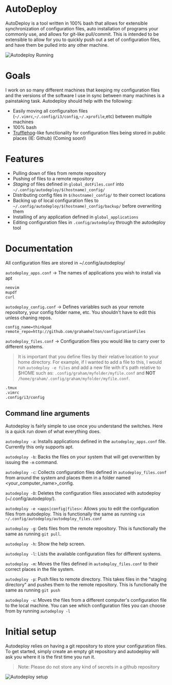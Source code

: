 # AutoDeploy
AutoDeploy is a tool written in 100% bash that allows for extensible synchronization of configuration files, auto installation of programs your commonly use, and allows for git-like pull/commit. This is intended to be extensible to allow for you to quickly push out a set of configuration files, and have them be pulled into any other machine.

![Autodeploy Running](https://grahamhelton.com/autodeploy.png)

# Goals
I work on so many different machines that keeping my configuration files and the versions of the software I use in sync between many machines is a painstaking task. Autodeploy should help with the following:

- Easily moving all configuraiton files (`~/.vimrc`,`~/.config/i3/config`,`~/.xprofile`,etc) between multiple machines
- 100% bash 
- [Trufflehog](https://github.com/trufflesecurity/trufflehog)-like functionality for configuration files being stored in public places (IE: Github) (Coming soon!)

# Features
- Pulling down of files from remote repository
- Pushing of files to a remote repository
- *Staging* of files defined in `global_dotFiles.conf` into `~/.config/autodeploy/$(hostname)_config/`
- Distributing config files in `$(hostname)_config/` to their correct locations
- Backing up of local configuration files to `~/.config/autodeploy/$(hostname)_config/backup/` before overwriting them
- Installing of any application defined in `global_applications`
- Editing configuration files in `.config/autodeploy` through the autodeploy tool 

# Documentation

All configuration files are stored in ~/.config/autodeploy/

`autodeploy_apps.conf` -> The names of applications you wish to install via apt

```markdown
neovim
mupdf
curl
```

`autodeploy_config.conf` -> Defines variables such as your remote repository, your config folder name, etc. You shouldn't have to edit this unless chaning repos.

```makrdown
config_name=thinkpad
remote_repo=http://github.com/grahamhelton/configurationFiles
```

`autodeploy_files.conf` -> Configuration files you would like to carry over to different systems. 

> It is important that you define files by their relative location to your home directory. For example, if I wanted to add a file to this, I would run `autodeploy -e files` and add a new file with it's path relative to $HOME such as: `.config/graham/myfolder/myfile.conf` and **NOT** `/home/graham/.config/graham/myfolder/myfile.conf`.

```markdown
.tmux
.vimrc
.config/i3/config

```

## Command line arguments

Autodeploy is fairly simple to use once you understand the switches. Here is a quick run down of what everything does.

`autodeploy -a`: Installs applications defined in the `autodeploy_apps.conf` file. Currently this only supports apt.

`autodeploy -b`: Backs the files on your system that will get overwritten by issuing the `-m` command.

`autodeploy -c`: Collects configuration files defined in `autodeploy_files.conf` from around the system and places them in a folder named <your_computer_name>_config.

`autodeploy -D`: Deletes the configuration files associated with autodeploy (~/.config/autodeploy/).

`autodeploy -e <apps|config|files>`: Allows you to edit the configuration files from autodeploy. This is functionally the same as running `vim ~/.config/autodeploy/autodeploy_files.conf`

`autodeploy -g`: Gets files from the remote repository. This is functionally the same as running `git pull`.

`autodeploy -h`: Show the help screen.

`autodeploy -l`: Lists the available configuration files for different systems. 

`autodeploy -m`: Moves the files defined in `autodeploy_files.conf` to their correct places in the file system.

`autodeploy -p`: Push files to remote directory. This takes files in the "staging directory" and pushes them to the remote repository. This is functionally the same as running `git push`

`autodeploy -u`: Moves the files from a different computer's configuration file to the local machine. You can see which configuration files you can choose from by running `autodeploy -l`


# Initial setup
Autodeploy relies on having a git repository to store your configuration files. To get started, simply create an empty git repository and autodeploy will ask you where it is the first time you run it.

>Note: Please do not store any kind of secrets in a github repository

![Autodeploy setup](https://grahamhelton.com/autodeploy_setup.png)


